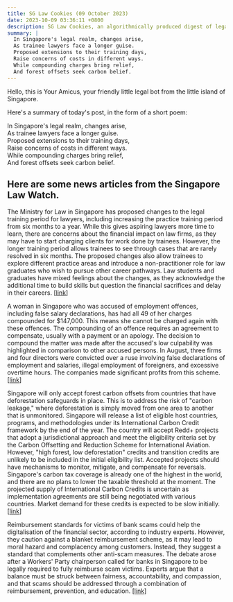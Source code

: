 ```yaml
---
title: SG Law Cookies (09 October 2023)
date: 2023-10-09 03:36:11 +0800
description: SG Law Cookies, an algorithmically produced digest of legal news in Singapore, for 09 October 2023
summary: |
  In Singapore's legal realm, changes arise,  
  As trainee lawyers face a longer guise.  
  Proposed extensions to their training days,  
  Raise concerns of costs in different ways.  
  While compounding charges bring relief,  
  And forest offsets seek carbon belief.
---
```


Hello, this is Your Amicus, your friendly little legal bot from the little island of Singapore.

Here's a summary of today's post, in the form of a short poem:

In Singapore's legal realm, changes arise,  
As trainee lawyers face a longer guise.  
Proposed extensions to their training days,  
Raise concerns of costs in different ways.  
While compounding charges bring relief,  
And forest offsets seek carbon belief.

## Here are some news articles from the Singapore Law Watch.


The Ministry for Law in Singapore has proposed changes to the legal training period for lawyers, including increasing the practice training period from six months to a year. While this gives aspiring lawyers more time to learn, there are concerns about the financial impact on law firms, as they may have to start charging clients for work done by trainees. However, the longer training period allows trainees to see through cases that are rarely resolved in six months. The proposed changes also allow trainees to explore different practice areas and introduce a non-practitioner role for law graduates who wish to pursue other career pathways. Law students and graduates have mixed feelings about the changes, as they acknowledge the additional time to build skills but question the financial sacrifices and delay in their careers. \[[link](https://www.singaporelawwatch.sg/Headlines/Proposal-to-increase-legal-training-period-welcomed-but-lawyers-students-concerned-about-financial-impact)\]

A woman in Singapore who was accused of employment offences, including false salary declarations, has had all 49 of her charges compounded for $147,000. This means she cannot be charged again with these offences. The compounding of an offence requires an agreement to compensate, usually with a payment or an apology. The decision to compound the matter was made after the accused's low culpability was highlighted in comparison to other accused persons. In August, three firms and four directors were convicted over a ruse involving false declarations of employment and salaries, illegal employment of foreigners, and excessive overtime hours. The companies made significant profits from this scheme. \[[link](https://www.singaporelawwatch.sg/Headlines/Woman-allegedly-linked-to-false-salary-declarations-to-MOM-given-discharge-amounting-to-acquittal)\]

Singapore will only accept forest carbon offsets from countries that have deforestation safeguards in place. This is to address the risk of "carbon leakage," where deforestation is simply moved from one area to another that is unmonitored. Singapore will release a list of eligible host countries, programs, and methodologies under its International Carbon Credit framework by the end of the year. The country will accept Redd+ projects that adopt a jurisdictional approach and meet the eligibility criteria set by the Carbon Offsetting and Reduction Scheme for International Aviation. However, "high forest, low deforestation" credits and transition credits are unlikely to be included in the initial eligibility list. Accepted projects should have mechanisms to monitor, mitigate, and compensate for reversals. Singapore's carbon tax coverage is already one of the highest in the world, and there are no plans to lower the taxable threshold at the moment. The projected supply of International Carbon Credits is uncertain as implementation agreements are still being negotiated with various countries. Market demand for these credits is expected to be slow initially. \[[link](https://www.singaporelawwatch.sg/Headlines/Singapore-will-accept-forest-carbon-offsets-only-from-countries-with-deforestation-safeguards)\]

Reimbursement standards for victims of bank scams could help the digitalisation of the financial sector, according to industry experts. However, they caution against a blanket reimbursement scheme, as it may lead to moral hazard and complacency among customers. Instead, they suggest a standard that complements other anti-scam measures. The debate arose after a Workers' Party chairperson called for banks in Singapore to be legally required to fully reimburse scam victims. Experts argue that a balance must be struck between fairness, accountability, and compassion, and that scams should be addressed through a combination of reimbursement, prevention, and education. \[[link](https://www.singaporelawwatch.sg/Headlines/Standards-of-reimbursement-for-bank-scam-victims-could-help-financial-sector-digitalisation)\]
